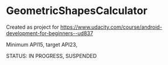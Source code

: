 # GeometricShapesCalculator

Created as project for https://www.udacity.com/course/android-development-for-beginners--ud837 

Minimum API15, target API23, 

STATUS: IN PROGRESS, SUSPENDED

